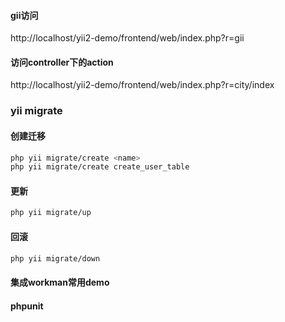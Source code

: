 #### gii访问
http://localhost/yii2-demo/frontend/web/index.php?r=gii
#### 访问controller下的action
http://localhost/yii2-demo/frontend/web/index.php?r=city/index

### yii migrate
#### 创建迁移
```bash
php yii migrate/create <name>
php yii migrate/create create_user_table
```
#### 更新
```bash
php yii migrate/up
```
#### 回滚
```bash
php yii migrate/down
```
#### 集成workman常用demo
#### phpunit
